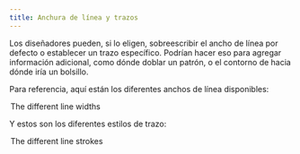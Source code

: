 ```yaml
---
title: Anchura de línea y trazos
---
```


Los diseñadores pueden, si lo eligen, sobreescribir el ancho de línea por defecto o establecer un trazo específico. Podrían hacer eso para agregar información adicional, como dónde doblar un patrón, o el contorno de hacia dónde iría un bolsillo.

Para referencia, aquí están los diferentes anchos de línea disponibles:

<Legend part="lineWidths">
The different line widths
</Legend>

Y estos son los diferentes estilos de trazo:

<Legend part="lineStrokes">
The different line strokes
</Legend>
